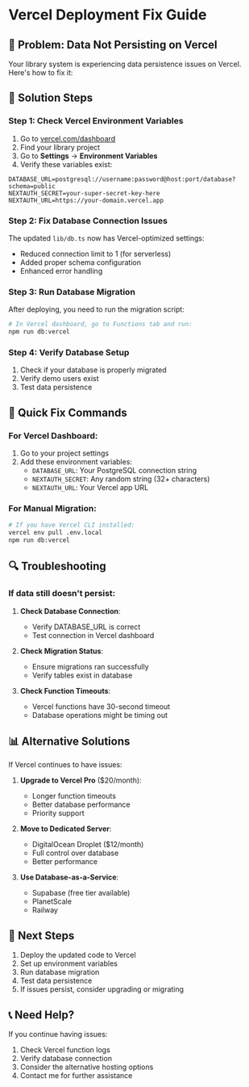 # Vercel Deployment Fix Guide

## 🚨 Problem: Data Not Persisting on Vercel

Your library system is experiencing data persistence issues on Vercel. Here's how to fix it:

## 🔧 Solution Steps

### Step 1: Check Vercel Environment Variables

1. Go to [vercel.com/dashboard](https://vercel.com/dashboard)
2. Find your library project
3. Go to **Settings** → **Environment Variables**
4. Verify these variables exist:

```
DATABASE_URL=postgresql://username:password@host:port/database?schema=public
NEXTAUTH_SECRET=your-super-secret-key-here
NEXTAUTH_URL=https://your-domain.vercel.app
```

### Step 2: Fix Database Connection Issues

The updated `lib/db.ts` now has Vercel-optimized settings:
- Reduced connection limit to 1 (for serverless)
- Added proper schema configuration
- Enhanced error handling

### Step 3: Run Database Migration

After deploying, you need to run the migration script:

```bash
# In Vercel dashboard, go to Functions tab and run:
npm run db:vercel
```

### Step 4: Verify Database Setup

1. Check if your database is properly migrated
2. Verify demo users exist
3. Test data persistence

## 🎯 Quick Fix Commands

### For Vercel Dashboard:
1. Go to your project settings
2. Add these environment variables:
   - `DATABASE_URL`: Your PostgreSQL connection string
   - `NEXTAUTH_SECRET`: Any random string (32+ characters)
   - `NEXTAUTH_URL`: Your Vercel app URL

### For Manual Migration:
```bash
# If you have Vercel CLI installed:
vercel env pull .env.local
npm run db:vercel
```

## 🔍 Troubleshooting

### If data still doesn't persist:

1. **Check Database Connection**:
   - Verify DATABASE_URL is correct
   - Test connection in Vercel dashboard

2. **Check Migration Status**:
   - Ensure migrations ran successfully
   - Verify tables exist in database

3. **Check Function Timeouts**:
   - Vercel functions have 30-second timeout
   - Database operations might be timing out

## 📊 Alternative Solutions

If Vercel continues to have issues:

1. **Upgrade to Vercel Pro** ($20/month):
   - Longer function timeouts
   - Better database performance
   - Priority support

2. **Move to Dedicated Server**:
   - DigitalOcean Droplet ($12/month)
   - Full control over database
   - Better performance

3. **Use Database-as-a-Service**:
   - Supabase (free tier available)
   - PlanetScale
   - Railway

## 🚀 Next Steps

1. Deploy the updated code to Vercel
2. Set up environment variables
3. Run database migration
4. Test data persistence
5. If issues persist, consider upgrading or migrating

## 📞 Need Help?

If you continue having issues:
1. Check Vercel function logs
2. Verify database connection
3. Consider the alternative hosting options
4. Contact me for further assistance
